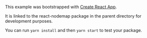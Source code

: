 This example was bootstrapped with [Create React App](https://github.com/facebook/create-react-app).

It is linked to the react-nodemap package in the parent directory for development purposes.

You can run `yarn install` and then `yarn start` to test your package.
